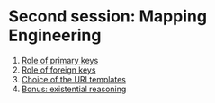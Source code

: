 Second session: Mapping Engineering
===================================

1. [Role of primary keys](primary-keys.md)
2. [Role of foreign keys](foreign-keys.md)
3. [Choice of the URI templates](uri-templates.md)
4. [Bonus: existential reasoning](existential.md)
